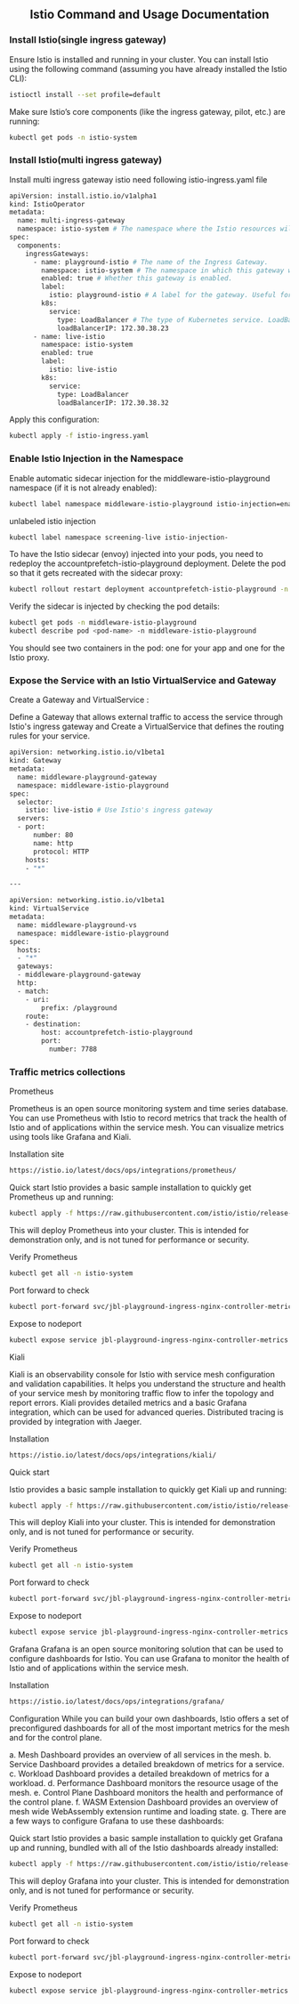 <h2 align="center">
Istio Command and Usage Documentation
</h2>

### Install Istio(single ingress gateway)
Ensure Istio is installed and running in your cluster. You can install Istio using the following command (assuming you have already installed the Istio CLI):

```bash
istioctl install --set profile=default
```
Make sure Istio’s core components (like the ingress gateway, pilot, etc.) are running:

```bash
kubectl get pods -n istio-system
```

### Install Istio(multi ingress gateway)

Install multi ingress gateway istio need following istio-ingress.yaml file

```bash
apiVersion: install.istio.io/v1alpha1
kind: IstioOperator
metadata:
  name: multi-ingress-gateway
  namespace: istio-system # The namespace where the Istio resources will be deployed, usually istio-system.
spec:
  components:
    ingressGateways:
      - name: playground-istio # The name of the Ingress Gateway.
        namespace: istio-system # The namespace in which this gateway will operate.
        enabled: true # Whether this gateway is enabled.
        label:
          istio: playground-istio # A label for the gateway. Useful for matching in VirtualService configurations.
        k8s:
          service:
            type: LoadBalancer # The type of Kubernetes service. LoadBalancer exposes the service externally with a cloud provider's load balancer.
            loadBalancerIP: 172.30.38.23
      - name: live-istio
        namespace: istio-system
        enabled: true
        label:
          istio: live-istio
        k8s:
          service:
            type: LoadBalancer
            loadBalancerIP: 172.30.38.32
```   

Apply this configuration:
```bash
kubectl apply -f istio-ingress.yaml
```

### Enable Istio Injection in the Namespace
Enable automatic sidecar injection for the middleware-istio-playground namespace (if it is not already enabled):
```bash
kubectl label namespace middleware-istio-playground istio-injection=enabled
```

unlabeled istio injection
```bash
kubectl label namespace screening-live istio-injection-
```


To have the Istio sidecar (envoy) injected into your pods, you need to redeploy the accountprefetch-istio-playground deployment. Delete the pod so that it gets recreated with the sidecar proxy:
```bash
kubectl rollout restart deployment accountprefetch-istio-playground -n middleware-istio-playground
```

Verify the sidecar is injected by checking the pod details:
```bash
kubectl get pods -n middleware-istio-playground
kubectl describe pod <pod-name> -n middleware-istio-playground
```
You should see two containers in the pod: one for your app and one for the Istio proxy.


### Expose the Service with an Istio VirtualService and Gateway

Create a Gateway and VirtualService :

Define a Gateway that allows external traffic to access the service through Istio's ingress gateway and Create a VirtualService that defines the routing rules for your service.
```bash
apiVersion: networking.istio.io/v1beta1
kind: Gateway
metadata:
  name: middleware-playground-gateway
  namespace: middleware-istio-playground
spec:
  selector:
    istio: live-istio # Use Istio's ingress gateway
  servers:
  - port:
      number: 80
      name: http
      protocol: HTTP
    hosts:
    - "*"

---

apiVersion: networking.istio.io/v1beta1
kind: VirtualService
metadata:
  name: middleware-playground-vs
  namespace: middleware-istio-playground
spec:
  hosts:
  - "*"
  gateways:
  - middleware-playground-gateway
  http:
  - match:
    - uri:
        prefix: /playground
    route:
    - destination:
        host: accountprefetch-istio-playground
        port:
          number: 7788
```

### Traffic metrics collections


Prometheus

Prometheus is an open source monitoring system and time series database. You can use Prometheus with Istio to record metrics that track the health of Istio and of applications within the service mesh. You can visualize metrics using tools like Grafana and Kiali.

Installation site
```bash
https://istio.io/latest/docs/ops/integrations/prometheus/
```

Quick start
Istio provides a basic sample installation to quickly get Prometheus up and running:
```bash
kubectl apply -f https://raw.githubusercontent.com/istio/istio/release-1.23/samples/addons/prometheus.yaml
```
This will deploy Prometheus into your cluster. This is intended for demonstration only, and is not tuned for performance or security.


Verify Prometheus
```bash
kubectl get all -n istio-system
```

Port forward to check
```bash
kubectl port-forward svc/jbl-playground-ingress-nginx-controller-metrics -n playground-ingress 10254:10254
```

Expose to nodeport
```bash
kubectl expose service jbl-playground-ingress-nginx-controller-metrics --type=NodePort --name=jbl-playground-ingress-nginx-controller-metrics-nodeport -n playground-ingress
```

Kiali

Kiali is an observability console for Istio with service mesh configuration and validation capabilities. It helps you understand the structure and health of your service mesh by monitoring traffic flow to infer the topology and report errors. Kiali provides detailed metrics and a basic Grafana integration, which can be used for advanced queries. Distributed tracing is provided by integration with Jaeger.


Installation
```bash
https://istio.io/latest/docs/ops/integrations/kiali/
```
Quick start

Istio provides a basic sample installation to quickly get Kiali up and running:
```bash
kubectl apply -f https://raw.githubusercontent.com/istio/istio/release-1.23/samples/addons/kiali.yaml
```
This will deploy Kiali into your cluster. This is intended for demonstration only, and is not tuned for performance or security.

Verify Prometheus
```bash
kubectl get all -n istio-system
```

Port forward to check
```bash
kubectl port-forward svc/jbl-playground-ingress-nginx-controller-metrics -n playground-ingress 10254:10254
```

Expose to nodeport
```bash
kubectl expose service jbl-playground-ingress-nginx-controller-metrics --type=NodePort --name=jbl-playground-ingress-nginx-controller-metrics-nodeport -n playground-ingress
```

Grafana
Grafana is an open source monitoring solution that can be used to configure dashboards for Istio. You can use Grafana to monitor the health of Istio and of applications within the service mesh.

Installation
```bash
https://istio.io/latest/docs/ops/integrations/grafana/
```

Configuration
While you can build your own dashboards, Istio offers a set of preconfigured dashboards for all of the most important metrics for the mesh and for the control plane.

a. Mesh Dashboard provides an overview of all services in the mesh.
b. Service Dashboard provides a detailed breakdown of metrics for a service.
c. Workload Dashboard provides a detailed breakdown of metrics for a workload.
d. Performance Dashboard monitors the resource usage of the mesh.
e. Control Plane Dashboard monitors the health and performance of the control plane.
f. WASM Extension Dashboard provides an overview of mesh wide WebAssembly extension runtime and loading state.
g. There are a few ways to configure Grafana to use these dashboards:

Quick start
Istio provides a basic sample installation to quickly get Grafana up and running, bundled with all of the Istio dashboards already installed:
```bash
kubectl apply -f https://raw.githubusercontent.com/istio/istio/release-1.23/samples/addons/grafana.yaml
```
This will deploy Grafana into your cluster. This is intended for demonstration only, and is not tuned for performance or security.

Verify Prometheus
```bash
kubectl get all -n istio-system
```

Port forward to check
```bash
kubectl port-forward svc/jbl-playground-ingress-nginx-controller-metrics -n playground-ingress 10254:10254
```

Expose to nodeport
```bash
kubectl expose service jbl-playground-ingress-nginx-controller-metrics --type=NodePort --name=jbl-playground-ingress-nginx-controller-metrics-nodeport -n playground-ingress
```



